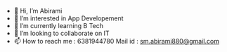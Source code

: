 - 👋 Hi, I’m Abirami
- 👀 I’m interested in App Developement 
- 🌱 I’m currently learning B Tech
- 💞️ I’m looking to collaborate on IT
- 📫 How to reach me  : 6381944780
              Mail id : sm.abirami880@gmail.com

<!---
Abirami1921001/Abirami1921001 is a ✨ special ✨ repository because its `README.md` (this file) appears on your GitHub profile.
You can click the Preview link to take a look at your changes.
--->
